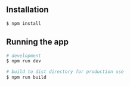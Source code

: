 ## Installation

```bash
$ npm install
```

## Running the app

```bash
# development
$ npm run dev

# build to dist directory for production use
$ npm run build
```